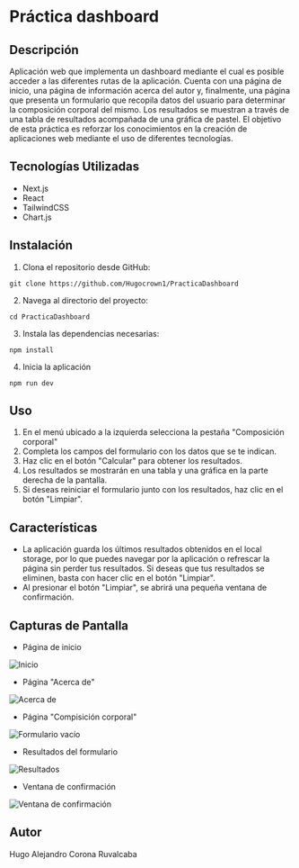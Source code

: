 # Práctica dashboard


## Descripción
Aplicación web que implementa un dashboard mediante el cual es posible acceder a las diferentes rutas de la aplicación. Cuenta con una página de inicio, una página de información acerca del autor y, finalmente, una página que presenta un formulario que recopila datos del usuario para determinar la composición corporal del mismo. Los resultados se muestran a través de una tabla de resultados acompañada de una gráfica de pastel. El objetivo de esta práctica es reforzar los conocimientos en la creación de aplicaciones web mediante el uso de diferentes tecnologías.


## Tecnologías Utilizadas
- Next.js
- React
- TailwindCSS
- Chart.js

## Instalación
1. Clona el repositorio desde GitHub:

  `git clone https://github.com/Hugocrown1/PracticaDashboard`

2. Navega al directorio del proyecto:

  `cd PracticaDashboard`

3. Instala las dependencias necesarias:

  `npm install`

4. Inicia la aplicación
   
  `npm run dev`


## Uso
1. En el menú ubicado a la izquierda selecciona la pestaña "Composición corporal"
2. Completa los campos del formulario con los datos que se te indican.
3. Haz clic en el botón "Calcular" para obtener los resultados.
4. Los resultados se mostrarán en una tabla y una gráfica en la parte derecha de la pantalla.
5. Si deseas reiniciar el formulario junto con los resultados, haz clic en el botón "Limpiar".

## Características
- La aplicación guarda los últimos resultados obtenidos en el local storage, por lo que puedes navegar por la aplicación o refrescar la página sin perder tus resultados. Si deseas que tus resultados se eliminen, basta con hacer clic en el botón "Limpiar".
- Al presionar el botón "Limpiar", se abrirá una pequeña ventana de confirmación.

## Capturas de Pantalla
- Página de inicio
  
![Inicio](https://i.imgur.com/QESDIIl.png)

- Página "Acerca de"

![Acerca de](https://i.imgur.com/J4BDBjZ.png)

- Página "Compisición corporal"

![Formulario vacío](https://i.imgur.com/KGtBrIc.png)

- Resultados del formulario

![Resultados](https://i.imgur.com/RUABq1K.png)

- Ventana de confirmación

![Ventana de confirmación](https://i.imgur.com/PPBaaWx.png)

## Autor
Hugo Alejandro Corona Ruvalcaba



